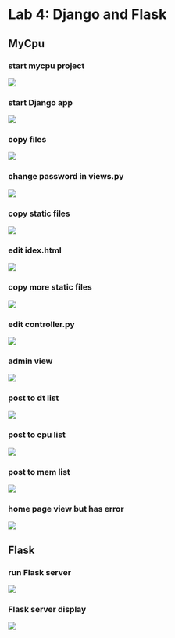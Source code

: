 # Lab 4: Django and Flask

## MyCpu


### start mycpu project
![](assets/one.png)

### start Django app
![](assets/two.png)

### copy files
![](assets/three.png)

### change password in views.py
![](assets/four.png)

### copy static files
![](assets/five.png)

### edit idex.html
![](assets/six.png)

### copy more static files
![](assets/seven.png)

### edit controller.py
![](assets/eight.png)

### admin view
![](assets/nine.png)

### post to dt list
![](assets/ten.png)

###  post to cpu list
![](assets/eleven.png)

### post to mem list
![](assets/twelve.png)

### home page view but has error
![](assets/thrteen.png)

## Flask
### run Flask server
![](assets/two_flask.png)

### Flask server display
![](assets/one_flask.png)

